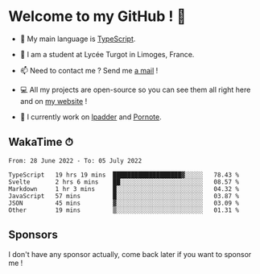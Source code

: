 # Welcome to my GitHub ! 🌃

- 🔭 My main language is [TypeScript](https://www.typescriptlang.org/).

- 🌱 I am a student at Lycée Turgot in Limoges, France.

- 📫 Need to contact me ? Send me <a href="mailto:mikkel@milescode.dev">a mail</a> !

- 💻 All my projects are open-source so you can see them all right here and on <a href="https://www.vexcited.ml">my website</a> !

- 👀 I currently work on [lpadder](https://github.com/Vexcited/lpadder) and [Pornote](https://github.com/Vexcited/Pornote).

## WakaTime ⏱

<!--START_SECTION:waka-->

```text
From: 28 June 2022 - To: 05 July 2022

TypeScript   19 hrs 19 mins  ███████████████████▓░░░░░   78.43 %
Svelte       2 hrs 6 mins    ██░░░░░░░░░░░░░░░░░░░░░░░   08.57 %
Markdown     1 hr 3 mins     █░░░░░░░░░░░░░░░░░░░░░░░░   04.32 %
JavaScript   57 mins         █░░░░░░░░░░░░░░░░░░░░░░░░   03.87 %
JSON         45 mins         ▓░░░░░░░░░░░░░░░░░░░░░░░░   03.09 %
Other        19 mins         ▒░░░░░░░░░░░░░░░░░░░░░░░░   01.31 %
```

<!--END_SECTION:waka-->

## Sponsors

I don't have any sponsor actually, come back later if you want to sponsor me !
